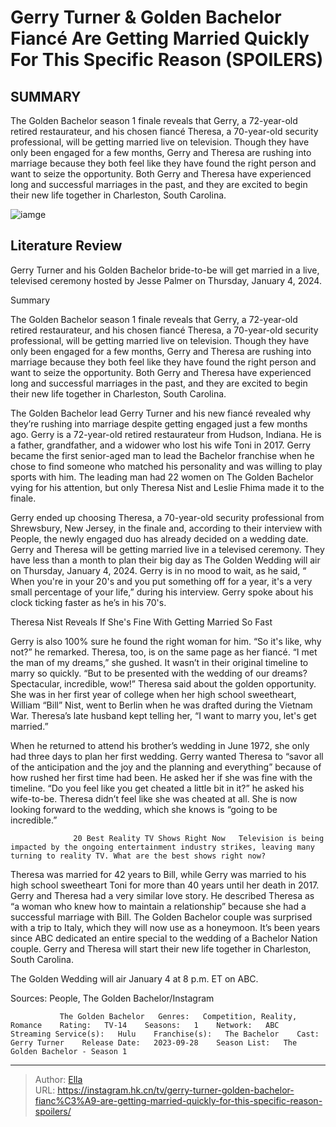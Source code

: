 # Gerry Turner &amp; Golden Bachelor Fiancé Are Getting Married Quickly For This Specific Reason (SPOILERS)


## SUMMARY 



  The Golden Bachelor season 1 finale reveals that Gerry, a 72-year-old retired restaurateur, and his chosen fiancé Theresa, a 70-year-old security professional, will be getting married live on television.   Though they have only been engaged for a few months, Gerry and Theresa are rushing into marriage because they both feel like they have found the right person and want to seize the opportunity.   Both Gerry and Theresa have experienced long and successful marriages in the past, and they are excited to begin their new life together in Charleston, South Carolina.  

![iamge](https://static1.srcdn.com/wordpress/wp-content/uploads/2023/12/gerry-turner-golden-bachelor-fianc-are-getting-married-quickly-for-this-specific-reason-spoilers.jpg)

## Literature Review
Gerry Turner and his Golden Bachelor bride-to-be will get married in a live, televised ceremony hosted by Jesse Palmer on Thursday, January 4, 2024.





Summary

  The Golden Bachelor season 1 finale reveals that Gerry, a 72-year-old retired restaurateur, and his chosen fiancé Theresa, a 70-year-old security professional, will be getting married live on television.   Though they have only been engaged for a few months, Gerry and Theresa are rushing into marriage because they both feel like they have found the right person and want to seize the opportunity.   Both Gerry and Theresa have experienced long and successful marriages in the past, and they are excited to begin their new life together in Charleston, South Carolina.  







The Golden Bachelor lead Gerry Turner and his new fiancé revealed why they’re rushing into marriage despite getting engaged just a few months ago. Gerry is a 72-year-old retired restaurateur from Hudson, Indiana. He is a father, grandfather, and a widower who lost his wife Toni in 2017. Gerry became the first senior-aged man to lead the Bachelor franchise when he chose to find someone who matched his personality and was willing to play sports with him. The leading man had 22 women on The Golden Bachelor vying for his attention, but only Theresa Nist and Leslie Fhima made it to the finale.

Gerry ended up choosing Theresa, a 70-year-old security professional from Shrewsbury, New Jersey, in the finale and, according to their interview with People, the newly engaged duo has already decided on a wedding date. Gerry and Theresa will be getting married live in a televised ceremony. They have less than a month to plan their big day as The Golden Wedding will air on Thursday, January 4, 2024. Gerry is in no mood to wait, as he said, “​​When you&#39;re in your 20&#39;s and you put something off for a year, it&#39;s a very small percentage of your life,” during his interview. Gerry spoke about his clock ticking faster as he’s in his 70&#39;s.





 Theresa Nist Reveals If She&#39;s Fine With Getting Married So Fast 
          

Gerry is also 100% sure he found the right woman for him. “So it&#39;s like, why not?” he remarked. Theresa, too, is on the same page as her fiancé. “I met the man of my dreams,” she gushed. It wasn’t in their original timeline to marry so quickly. “But to be presented with the wedding of our dreams? Spectacular, incredible, wow!” Theresa said about the golden opportunity. She was in her first year of college when her high school sweetheart, William “Bill” Nist, went to Berlin when he was drafted during the Vietnam War. Theresa’s late husband kept telling her, “I want to marry you, let&#39;s get married.”


 




When he returned to attend his brother’s wedding in June 1972, she only had three days to plan her first wedding. Gerry wanted Theresa to “savor all of the anticipation and the joy and the planning and everything” because of how rushed her first time had been. He asked her if she was fine with the timeline. “Do you feel like you get cheated a little bit in it?” he asked his wife-to-be. Theresa didn’t feel like she was cheated at all. She is now looking forward to the wedding, which she knows is “going to be incredible.”

                  20 Best Reality TV Shows Right Now   Television is being impacted by the ongoing entertainment industry strikes, leaving many turning to reality TV. What are the best shows right now?    

Theresa was married for 42 years to Bill, while Gerry was married to his high school sweetheart Toni for more than 40 years until her death in 2017. Gerry and Theresa had a very similar love story. He described Theresa as “a woman who knew how to maintain a relationship” because she had a successful marriage with Bill. The Golden Bachelor couple was surprised with a trip to Italy, which they will now use as a honeymoon. It’s been years since ABC dedicated an entire special to the wedding of a Bachelor Nation couple. Gerry and Theresa will start their new life together in Charleston, South Carolina.






The Golden Wedding will air January 4 at 8 p.m. ET on ABC.




Sources: People, The Golden Bachelor/Instagram

               The Golden Bachelor   Genres:   Competition, Reality, Romance    Rating:   TV-14    Seasons:   1    Network:   ABC    Streaming Service(s):   Hulu    Franchise(s):   The Bachelor    Cast:   Gerry Turner    Release Date:   2023-09-28    Season List:   The Golden Bachelor - Season 1      

---

> Author: [Ella](https://instagram.hk.cn/)  
> URL: https://instagram.hk.cn/tv/gerry-turner-golden-bachelor-fianc%C3%A9-are-getting-married-quickly-for-this-specific-reason-spoilers/  

